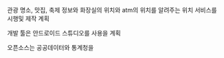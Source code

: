 관광 명소, 맛집, 축제 정보와 화장실의 위치와 atm의 위치를 알려주는 위치 서비스를 시행및 제작 계획

개발 툴은 안드로이드 스튜디오를 사용을 계획

오픈소스는 공공데이터와 통계청을 
